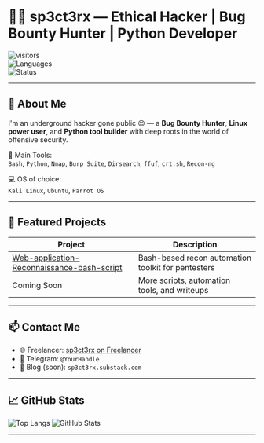 # 👨‍💻 sp3ct3rx — Ethical Hacker | Bug Bounty Hunter | Python Developer

![visitors](https://visitor-badge.glitch.me/badge?page_id=sp3ct3rx)  
![Languages](https://img.shields.io/badge/Tools-Bash%2C%20Python%2C%20Nmap%2C%20Dirsearch-green)  
![Status](https://img.shields.io/badge/Freelancer-Available-brightgreen)

---

## 🚀 About Me

I'm an underground hacker gone public 😉 — a **Bug Bounty Hunter**, **Linux power user**, and **Python tool builder** with deep roots in the world of offensive security.

🧰 Main Tools:  
`Bash`, `Python`, `Nmap`, `Burp Suite`, `Dirsearch`, `ffuf`, `crt.sh`, `Recon-ng`

💻 OS of choice:  
`Kali Linux`, `Ubuntu`, `Parrot OS`

---

## 🔨 Featured Projects

| Project      | Description |
|-------------|-------------|
| [Web-application-Reconnaissance-bash-script](https://github.com/sp3ct3rx/Web-application-Reconnaissance-bash-script) | Bash-based recon automation toolkit for pentesters |
| Coming Soon | More scripts, automation tools, and writeups |

---

## 📫 Contact Me

- 🌐 Freelancer: [sp3ct3rx on Freelancer](https://www.freelancer.com/u/sp3ct3rx)
- 💬 Telegram: `@YourHandle`
- 🧠 Blog (soon): `sp3ct3rx.substack.com`

---

## 📈 GitHub Stats

![Top Langs](https://github-readme-stats.vercel.app/api/top-langs/?username=sp3ct3rx&layout=compact&theme=radical)
![GitHub Stats](https://github-readme-stats.vercel.app/api?username=sp3ct3rx&show_icons=true&theme=radical)

---
